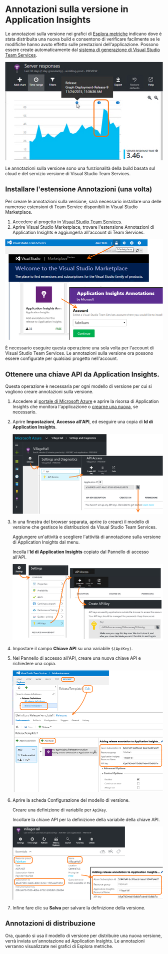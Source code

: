<properties
    pageTitle="Annotazioni sulla distribuzione per Application Insights | Microsoft Azure"
    description="Aggiungere indicatori della distribuzione o della build ai grafici di Esplora metriche in Application Insights."
    services="application-insights"
    documentationCenter=".net"
    authors="alancameronwills"
    manager="douge"/>

<tags
    ms.service="application-insights"
    ms.workload="tbd"
    ms.tgt_pltfrm="ibiza"
    ms.devlang="na"
    ms.topic="article"
	ms.date="01/12/2016"
    ms.author="awills"/>

# Annotazioni sulla versione in Application Insights

Le annotazioni sulla versione nei grafici di [Esplora metriche](app-insights-metrics-explorer.md) indicano dove è stata distribuita una nuova build e consentono di verificare facilmente se le modifiche hanno avuto effetto sulle prestazioni dell'applicazione. Possono essere create automaticamente dal [sistema di generazione di Visual Studio Team Services](https://www.visualstudio.com/it-IT/get-started/build/build-your-app-vs).

![Esempi di annotazioni con correlazione visibile con il tempo di risposta del server](./media/app-insights-annotations/00.png)

Le annotazioni sulla versione sono una funzionalità della build basata sul cloud e del servizio versione di Visual Studio Team Services.

## Installare l'estensione Annotazioni (una volta)

Per creare le annotazioni sulla versione, sarà necessario installare una delle numerose estensioni di Team Service disponibili in Visual Studio Marketplace.

1. Accedere al progetto in [Visual Studio Team Services](https://www.visualstudio.com/it-IT/get-started/setup/sign-up-for-visual-studio-online).
2. Aprire Visual Studio Marketplace, trovare l'estensione Annotazioni di Application Insights e aggiungerla all'account di Team Services.

![Nell'angolo in alto a destra della pagina Web di Team Services aprire il marketplace. Cercare e installare Annotazioni di Application Insights nell'account.](./media/app-insights-annotations/10.png)

È necessario eseguire questa operazione una sola volta per l'account di Visual Studio Team Services. Le annotazioni sulla versione ora possono essere configurate per qualsiasi progetto nell'account.

## Ottenere una chiave API da Application Insights.

Questa operazione è necessaria per ogni modello di versione per cui si vogliono creare annotazioni sulla versione.


1. Accedere al [portale di Microsoft Azure](https://portal.azure.com) e aprire la risorsa di Application Insights che monitora l'applicazione o [crearne una nuova](app-insights-overview.md), se necessario.
2. Aprire **Impostazioni**, **Accesso all'API**, ed eseguire una copia di **Id di Application Insights**.

    ![In portal.azure.com, aprire la risorsa di Application Insights e scegliere Settings. Aprire API Access. Copiare il](./media/app-insights-annotations/20.png)

2. In una finestra del browser separata, aprire (o creare) il modello di versione che gestisce le distribuzioni da Visual Studio Team Services.

    Aggiungere un'attività e scegliere l'attività di annotazione sulla versione di Application Insights dal menu.

    Incolla l'**Id di Application Insights** copiato dal Pannello di accesso all'API.

    ![In Visual Studio Team Services, aprire Release, selezionare una versione di rilascio e scegliere Edit. Fare clic su Add Task e scegliere l'annotazione sulla versione di Application Insights. Incollare l'Id di Application Insights.](./media/app-insights-annotations/30.png)

3. Impostare il campo **Chiave API** su una variabile `$(ApiKey)`.

4. Nel Pannello di accesso all'API, creare una nuova chiave API e richiedere una copia.

    ![Nel Pannello di accesso all'API nella finestra di Azure, fare clic su Crea chiave API. Inserire un commento, controllare le annotazioni di scrittura e fare clic su Genera chiave. Copiare la nuova chiave.](./media/app-insights-annotations/40.png)

4. Aprire la scheda Configurazione del modello di versione.

    Creare una definizione di variabile per `ApiKey`.

    Incollare la chiave API per la definizione della variabile della chiave API.

    ![Nella finestra Servizi per i team, selezionare la scheda Configurazione e fare clic su Aggiungi variabile. Impostare il nome della chiave API e incollare la chiave appena generata nel Valore.](./media/app-insights-annotations/50.png)


5. Infine fare clic su **Salva** per salvare la definizione della versione.

## Annotazioni di distribuzione

Ora, quando si usa il modello di versione per distribuire una nuova versione, verrà inviata un'annotazione ad Application Insights. Le annotazioni verranno visualizzate nei grafici di Esplora metriche.

<!---HONumber=AcomDC_0114_2016-->